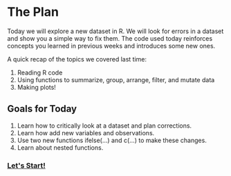 # The Plan 

Today we will explore a new dataset in R. We will look for errors in a dataset and show you a simple way to fix them.
The code used today reinforces concepts you learned in previous weeks and introduces some new ones.  

A quick recap of the topics we covered last time:

1. Reading R code
2. Using functions to summarize, group, arrange, filter, and mutate data
3. Making plots!

## Goals for Today

1. Learn how to critically look at a dataset and plan corrections.
2. Learn how add new variables and observations.
3. Use two new functions ifelse(...) and c(...) to make these changes.
4. Learn about nested functions. 

### [Let's Start!](https://github.com/DAACS-Research-Consortium/DAACS-Open-Academy/blob/main/FSS2021/Workshop4/Part_II.md)
